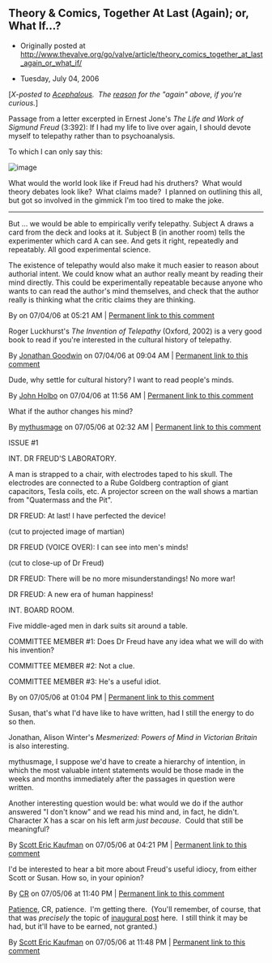 ## Theory & Comics, Together At Last (Again); or, What If...?

 * Originally posted at http://www.thevalve.org/go/valve/article/theory_comics_together_at_last_again_or_what_if/

* Tuesday, July 04, 2006 

\[_X-posted to [Acephalous](http://acephalous.typepad.com/).  The [reason](http://acephalous.typepad.com/acephalous/2006/05/how_do_i_know_d.html) for the "again" above, if you're curious._\]

Passage from a letter excerpted in Ernest Jone's _The Life and Work of Sigmund Freud_ (3:392):
If I had my life to live over again, I should devote myself to telepathy rather than to psychoanalysis.

To which I can only say this:

![image](http://www.thevalve.org/uploads/WhatIffreud7.jpg)

What would the world look like if Freud had his druthers?  What would theory debates look like?  What claims made?  I planned on outlining this all, but got so involved in the gimmick I'm too tired to make the joke.

---

But ... we would be able to empirically verify telepathy. Subject A draws a card from the deck and looks at it. Subject B (in another room) tells the experimenter which card A can see. And gets it right, repeatedly and repeatably. All good experimental science.

The existence of telepathy would also make it much easier to reason about authorial intent. We could know what an author really meant by reading their mind directly. This could be experimentally repeatable because anyone who wants to can read the author's mind themselves, and check that the author really is thinking what the critic claims they are thinking.

By  on 07/04/06 at 05:21 AM | [Permanent link to this comment](http://www.thevalve.org/go/valve/article/theory_comics_together_at_last_again_or_what_if/#10383)
[]()

Roger Luckhurst's _The Invention of Telepathy_ (Oxford, 2002) is a very good book to read if you're interested in the cultural history of telepathy.

By [Jonathan Goodwin](http://jgoodwin.net) on 07/04/06 at 09:04 AM | [Permanent link to this comment](http://www.thevalve.org/go/valve/article/theory_comics_together_at_last_again_or_what_if/#10384)
[]()

Dude, why settle for cultural history? I want to read people's minds.

By [John Holbo](http://examinedlife.typepad.com/johnbelle/) on 07/04/06 at 11:56 AM | [Permanent link to this comment](http://www.thevalve.org/go/valve/article/theory_comics_together_at_last_again_or_what_if/#10385)
[]()

What if the author changes his mind?

By [mythusmage](http://www.mythusmageopines.com/wp) on 07/05/06 at 02:32 AM | [Permanent link to this comment](http://www.thevalve.org/go/valve/article/theory_comics_together_at_last_again_or_what_if/#10387)
[]()

ISSUE #1

INT. DR FREUD'S LABORATORY.

A man is strapped to a chair, with electrodes taped to his skull. The electrodes are connected to a Rube Goldberg contraption of giant capacitors, Tesla coils, etc. A projector screen on the wall shows a martian from "Quatermass and the Pit".

DR FREUD: At last! I have perfected the device!

(cut to projected image of martian)

DR FREUD (VOICE OVER): I can see into men's minds!

(cut to close-up of Dr Freud)

DR FREUD: There will be no more misunderstandings! No more war! 

DR FREUD: A new era of human happiness!

INT. BOARD ROOM.

Five middle-aged men in dark suits sit around a table.

COMMITTEE MEMBER #1: Does Dr Freud have any idea what we will do with his invention?

COMMITTEE MEMBER #2: Not a clue.

COMMITTEE MEMBER #3: He's a useful idiot.

By  on 07/05/06 at 01:04 PM | [Permanent link to this comment](http://www.thevalve.org/go/valve/article/theory_comics_together_at_last_again_or_what_if/#10390)
[]()

Susan, that's what I'd have like to have written, had I still the energy to do so then.

Jonathan, Alison Winter's _Mesmerized: Powers of Mind in Victorian Britain_ is also interesting.

mythusmage, I suppose we'd have to create a hierarchy of intention, in which the most valuable intent statements would be those made in the weeks and months immediately after the passages in question were written.  

Another interesting question would be: what would we do if the author answered "I don't know" and we read his mind and, in fact, he didn't.  Character X has a scar on his left arm _just because_.  Could that still be meaningful?

By [Scott Eric Kaufman](http://acephalous.typepad.com) on 07/05/06 at 04:21 PM | [Permanent link to this comment](http://www.thevalve.org/go/valve/article/theory_comics_together_at_last_again_or_what_if/#10391)
[]()

I'd be interested to hear a bit more about Freud's useful idiocy, from either Scott or Susan. How so, in your opinion?

By [CR](http://adswithoutproducts.typepad.com) on 07/05/06 at 11:40 PM | [Permanent link to this comment](http://www.thevalve.org/go/valve/article/theory_comics_together_at_last_again_or_what_if/#10394)
[]()

[Patience](http://acephalous.typepad.com/acephalous/2006/07/freud.html), CR, patience.  I'm getting there.  (You'll remember, of course, that that was _precisely_ the topic of [inaugural post](http://www.thevalve.org/go/valve/article/same_senseless_ramblings_slightly_bigger_stage_or_intellectual_investments/) here.  I still think it may be had, but it'll have to be earned, not granted.)

By [Scott Eric Kaufman](http://acephalous.typepad.com) on 07/05/06 at 11:48 PM | [Permanent link to this comment](http://www.thevalve.org/go/valve/article/theory_comics_together_at_last_again_or_what_if/#10395)

